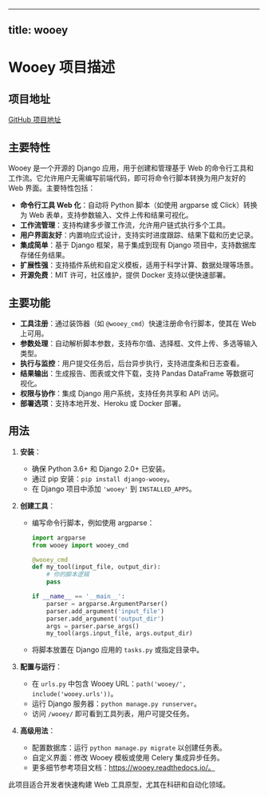 
---
title: wooey
---

# Wooey 项目描述

## 项目地址
[GitHub 项目地址](https://github.com/wooey/wooey)

## 主要特性
Wooey 是一个开源的 Django 应用，用于创建和管理基于 Web 的命令行工具和工作流。它允许用户无需编写前端代码，即可将命令行脚本转换为用户友好的 Web 界面。主要特性包括：
- **命令行工具 Web 化**：自动将 Python 脚本（如使用 argparse 或 Click）转换为 Web 表单，支持参数输入、文件上传和结果可视化。
- **工作流管理**：支持构建多步骤工作流，允许用户链式执行多个工具。
- **用户界面友好**：内置响应式设计，支持实时进度跟踪、结果下载和历史记录。
- **集成简单**：基于 Django 框架，易于集成到现有 Django 项目中，支持数据库存储任务结果。
- **扩展性强**：支持插件系统和自定义模板，适用于科学计算、数据处理等场景。
- **开源免费**：MIT 许可，社区维护，提供 Docker 支持以便快速部署。

## 主要功能
- **工具注册**：通过装饰器（如 `@wooey_cmd`）快速注册命令行脚本，使其在 Web 上可用。
- **参数处理**：自动解析脚本参数，支持布尔值、选择框、文件上传、多选等输入类型。
- **执行与监控**：用户提交任务后，后台异步执行，支持进度条和日志查看。
- **结果输出**：生成报告、图表或文件下载，支持 Pandas DataFrame 等数据可视化。
- **权限与协作**：集成 Django 用户系统，支持任务共享和 API 访问。
- **部署选项**：支持本地开发、Heroku 或 Docker 部署。

## 用法
1. **安装**：
   - 确保 Python 3.6+ 和 Django 2.0+ 已安装。
   - 通过 pip 安装：`pip install django-wooey`。
   - 在 Django 项目中添加 `'wooey'` 到 `INSTALLED_APPS`。

2. **创建工具**：
   - 编写命令行脚本，例如使用 argparse：
     ```python
     import argparse
     from wooey import wooey_cmd

     @wooey_cmd
     def my_tool(input_file, output_dir):
         # 你的脚本逻辑
         pass

     if __name__ == '__main__':
         parser = argparse.ArgumentParser()
         parser.add_argument('input_file')
         parser.add_argument('output_dir')
         args = parser.parse_args()
         my_tool(args.input_file, args.output_dir)
     ```
   - 将脚本放置在 Django 应用的 `tasks.py` 或指定目录中。

3. **配置与运行**：
   - 在 `urls.py` 中包含 Wooey URL：`path('wooey/', include('wooey.urls'))`。
   - 运行 Django 服务器：`python manage.py runserver`。
   - 访问 `/wooey/` 即可看到工具列表，用户可提交任务。

4. **高级用法**：
   - 配置数据库：运行 `python manage.py migrate` 以创建任务表。
   - 自定义界面：修改 Wooey 模板或使用 Celery 集成异步任务。
   - 更多细节参考项目文档：https://wooey.readthedocs.io/。

此项目适合开发者快速构建 Web 工具原型，尤其在科研和自动化领域。